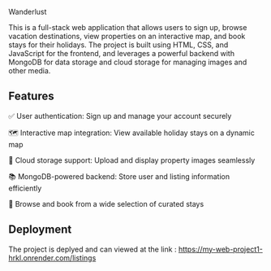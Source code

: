 
Wanderlust

This is a full-stack web application that allows users to sign up, browse vacation destinations, view properties on an interactive map, and book stays for their holidays. The project is built using HTML, CSS, and JavaScript for the frontend, and leverages a powerful backend with MongoDB for data storage and cloud storage for managing images and other media.


## Features

✅ User authentication: Sign up and manage your account securely

🗺️ Interactive map integration: View available holiday stays on a dynamic map

📸 Cloud storage support: Upload and display property images seamlessly

📚 MongoDB-powered backend: Store user and listing information efficiently

🏡 Browse and book from a wide selection of curated stays


## Deployment

The project is deplyed and can viewed at the link :
https://my-web-project1-hrkl.onrender.com/listings

